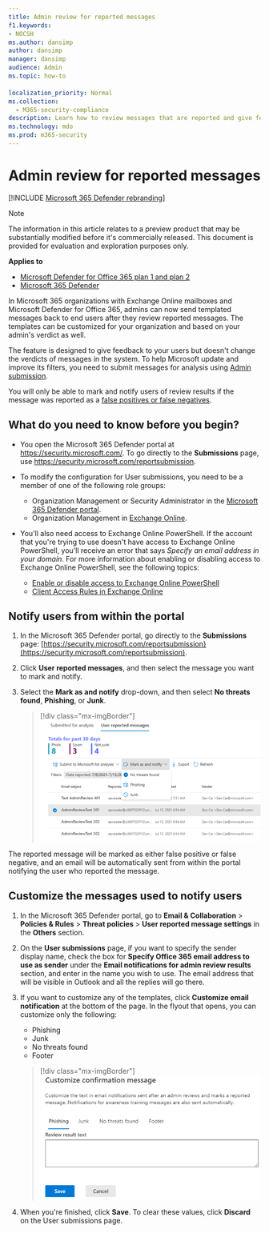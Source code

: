 ```yaml
---
title: Admin review for reported messages
f1.keywords:
- NOCSH
ms.author: dansimp
author: dansimp
manager: dansimp
audience: Admin
ms.topic: how-to

localization_priority: Normal
ms.collection:
  - M365-security-compliance
description: Learn how to review messages that are reported and give feedback to your users.
ms.technology: mdo
ms.prod: m365-security
---
```


# Admin review for reported messages

[!INCLUDE [Microsoft 365 Defender rebranding](../includes/microsoft-defender-for-office.md)]

> [!NOTE]
> The information in this article relates to a preview product that may be substantially modified before it's commercially released. This document is provided for evaluation and exploration purposes only.

**Applies to**
- [Microsoft Defender for Office 365 plan 1 and plan 2](defender-for-office-365.md)
- [Microsoft 365 Defender](../defender/microsoft-365-defender.md)

In Microsoft 365 organizations with Exchange Online mailboxes and Microsoft Defender for Office 365, admins can now send templated messages back to end users after they review reported messages. The templates can be customized for your organization and based on your admin's verdict as well.

The feature is designed to give feedback to your users but doesn't change the verdicts of messages in the system. To help Microsoft update and improve its filters, you need to submit messages for analysis using [Admin submission](admin-submission.md).

You will only be able to mark and notify users of review results if the message was reported as a [false positives or false negatives](report-false-positives-and-false-negatives.md).

## What do you need to know before you begin?

- You open the Microsoft 365 Defender portal at <https://security.microsoft.com/>. To go directly to the **Submissions** page, use <https://security.microsoft.com/reportsubmission>.

- To modify the configuration for User submissions, you need to be a member of one of the following role groups:
  - Organization Management or Security Administrator in the [Microsoft 365 Defender portal](permissions-microsoft-365-security-center.md).
  - Organization Management in [Exchange Online](/Exchange/permissions-exo/permissions-exo#role-groups).

- You'll also need access to Exchange Online PowerShell. If the account that you're trying to use doesn't have access to Exchange Online PowerShell, you'll receive an error that says *Specify an email address in your domain*. For more information about enabling or disabling access to Exchange Online PowerShell, see the following topics:
  - [Enable or disable access to Exchange Online PowerShell](/powershell/exchange/disable-access-to-exchange-online-powershell)
  - [Client Access Rules in Exchange Online](/exchange/clients-and-mobile-in-exchange-online/client-access-rules/client-access-rules)

## Notify users from within the portal

1. In the Microsoft 365 Defender portal, go directly to the **Submissions** page: [https://security.microsoft.com/reportsubmission}(https://security.microsoft.com/reportsubmission).

2. Click **User reported messages**, and then select the message you want to mark and notify.

3. Select the **Mark as and notify** drop-down, and then select **No threats found**, **Phishing**, or **Junk**.

   > [!div class="mx-imgBorder"]
   > ![Send messages from portal](../../media/admin-review-send-message-from-portal.png)

The reported message will be marked as either false positive or false negative, and an email will be automatically sent from within the portal notifying the user who reported the message.

## Customize the messages used to notify users

1. In the Microsoft 365 Defender portal, go to **Email & Collaboration** \> **Policies & Rules** \> **Threat policies** \> **User reported message settings** in the **Others** section.

2. On the **User submissions** page, if you want to specify the sender display name, check the box for **Specify Office 365 email address to use as sender** under the **Email notifications for admin review results** section, and enter in the name you wish to use. The email address that will be visible in Outlook and all the replies will go there.

3. If you want to customize any of the templates, click **Customize email notification** at the bottom of the page. In the flyout that opens, you can customize only the following:

    - Phishing
    - Junk
    - No threats found
    - Footer

    > [!div class="mx-imgBorder"]
    > ![Customize messages send to users](../../media/admin-review-customize-message.png)

4. When you're finished, click **Save**. To clear these values, click **Discard** on the User submissions page.
